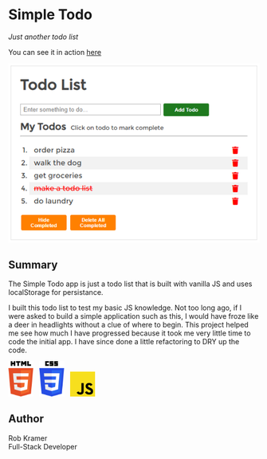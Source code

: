 # Simple Todo

_Just another todo list_

You can see it in action [here](https://rahbuhkeh.dev/simple_todo/)

<img src="./readme-images/screenshot.PNG">

## Summary
The Simple Todo app is just a todo list that is built with vanilla JS and uses localStorage for persistance. 

I built this todo list to test my basic JS knowledge. Not too long ago, if I were asked to build a simple application such as this, I would have froze like a deer in headlights without a clue of where to begin. This project helped me see how much I have progressed because it took me very little time to code the initial app. I have since done a little refactoring to DRY up the code.

<img src="./readme-images/html-5.svg" width="50">&nbsp;&nbsp;
<img src="./readme-images/css-3.svg" width="50">&nbsp;&nbsp;
<img src="./readme-images/javascript.svg" width="50">&nbsp;&nbsp;

## Author
Rob Kramer</br>
Full-Stack Developer